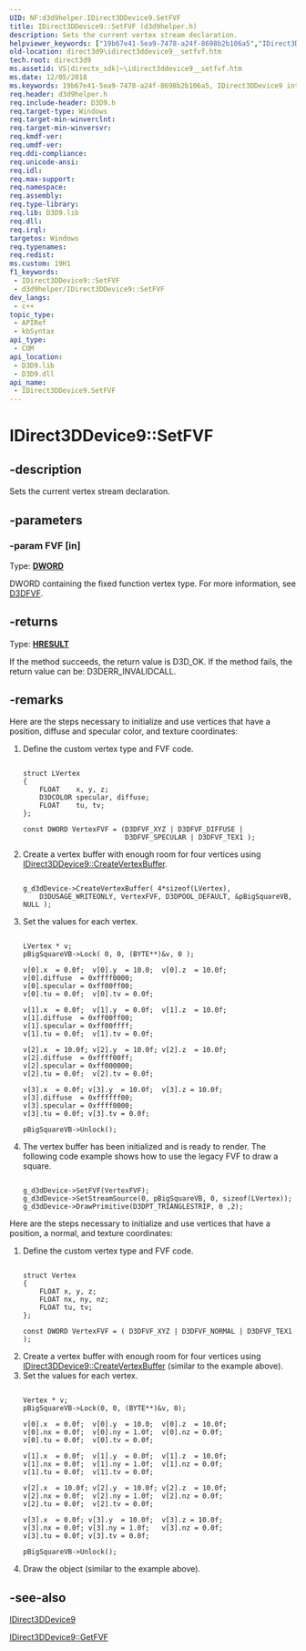```yaml
---
UID: NF:d3d9helper.IDirect3DDevice9.SetFVF
title: IDirect3DDevice9::SetFVF (d3d9helper.h)
description: Sets the current vertex stream declaration.
helpviewer_keywords: ["19b67e41-5ea9-7478-a24f-8698b2b106a5","IDirect3DDevice9 interface [Direct3D 9]","SetFVF method","IDirect3DDevice9.SetFVF","IDirect3DDevice9::SetFVF","SetFVF","SetFVF method [Direct3D 9]","SetFVF method [Direct3D 9]","IDirect3DDevice9 interface","d3d9helper/IDirect3DDevice9::SetFVF","direct3d9.idirect3ddevice9__setfvf"]
old-location: direct3d9\idirect3ddevice9__setfvf.htm
tech.root: direct3d9
ms.assetid: VS|directx_sdk|~\idirect3ddevice9__setfvf.htm
ms.date: 12/05/2018
ms.keywords: 19b67e41-5ea9-7478-a24f-8698b2b106a5, IDirect3DDevice9 interface [Direct3D 9],SetFVF method, IDirect3DDevice9.SetFVF, IDirect3DDevice9::SetFVF, SetFVF, SetFVF method [Direct3D 9], SetFVF method [Direct3D 9],IDirect3DDevice9 interface, d3d9helper/IDirect3DDevice9::SetFVF, direct3d9.idirect3ddevice9__setfvf
req.header: d3d9helper.h
req.include-header: D3D9.h
req.target-type: Windows
req.target-min-winverclnt: 
req.target-min-winversvr: 
req.kmdf-ver: 
req.umdf-ver: 
req.ddi-compliance: 
req.unicode-ansi: 
req.idl: 
req.max-support: 
req.namespace: 
req.assembly: 
req.type-library: 
req.lib: D3D9.lib
req.dll: 
req.irql: 
targetos: Windows
req.typenames: 
req.redist: 
ms.custom: 19H1
f1_keywords:
 - IDirect3DDevice9::SetFVF
 - d3d9helper/IDirect3DDevice9::SetFVF
dev_langs:
 - c++
topic_type:
 - APIRef
 - kbSyntax
api_type:
 - COM
api_location:
 - D3D9.lib
 - D3D9.dll
api_name:
 - IDirect3DDevice9.SetFVF
---
```


# IDirect3DDevice9::SetFVF


## -description

Sets the current vertex stream declaration.

## -parameters

### -param FVF [in]

Type: <b><a href="/windows/desktop/WinProg/windows-data-types">DWORD</a></b>

DWORD containing the fixed function vertex type. For more information, see <a href="/windows/desktop/direct3d9/d3dfvf">D3DFVF</a>.

## -returns

Type: <b><a href="/windows/win32/com/structure-of-com-error-codes">HRESULT</a></b>

If the method succeeds, the return value is D3D_OK. If the method fails, the return value can be:
     D3DERR_INVALIDCALL.

## -remarks

Here are the steps necessary to initialize and use vertices that have a position, diffuse and specular color, and texture coordinates:

<ol>
<li>
Define the custom vertex type and FVF code.


```

struct LVertex
{
    FLOAT    x, y, z;
    D3DCOLOR specular, diffuse;
    FLOAT    tu, tv;
};
    
const DWORD VertexFVF = (D3DFVF_XYZ | D3DFVF_DIFFUSE |
                         D3DFVF_SPECULAR | D3DFVF_TEX1 );

```


</li>
<li>
Create a vertex buffer with enough room for four vertices using <a href="/windows/desktop/api/d3d9/nf-d3d9-idirect3ddevice9-createvertexbuffer">IDirect3DDevice9::CreateVertexBuffer</a>.
    



```

g_d3dDevice->CreateVertexBuffer( 4*sizeof(LVertex),  
    D3DUSAGE_WRITEONLY, VertexFVF, D3DPOOL_DEFAULT, &pBigSquareVB, NULL );

```


</li>
<li>
Set the values for each vertex.
    
    
    



```

LVertex * v;
pBigSquareVB->Lock( 0, 0, (BYTE**)&v, 0 );
    
v[0].x  = 0.0f;  v[0].y  = 10.0;  v[0].z  = 10.0f;
v[0].diffuse  = 0xffff0000;
v[0].specular = 0xff00ff00;
v[0].tu = 0.0f;  v[0].tv = 0.0f;
    
v[1].x  = 0.0f;  v[1].y  = 0.0f;  v[1].z  = 10.0f;
v[1].diffuse  = 0xff00ff00;
v[1].specular = 0xff00ffff;
v[1].tu = 0.0f;  v[1].tv = 0.0f;
    
v[2].x  = 10.0f; v[2].y  = 10.0f; v[2].z  = 10.0f;
v[2].diffuse  = 0xffff00ff;
v[2].specular = 0xff000000;
v[2].tu = 0.0f;  v[2].tv = 0.0f;
    
v[3].x  = 0.0f; v[3].y  = 10.0f;  v[3].z = 10.0f;
v[3].diffuse  = 0xffffff00;
v[3].specular = 0xffff0000;
v[3].tu = 0.0f; v[3].tv = 0.0f;
    
pBigSquareVB->Unlock();

```


</li>
<li>
The vertex buffer has been initialized and is ready to render. The following code example shows how to use the legacy FVF to draw a square.
    
    
    



```

g_d3dDevice->SetFVF(VertexFVF);
g_d3dDevice->SetStreamSource(0, pBigSquareVB, 0, sizeof(LVertex));
g_d3dDevice->DrawPrimitive(D3DPT_TRIANGLESTRIP, 0 ,2);

```


</li>
</ol>
Here are the steps necessary to initialize and use vertices that have a position, a normal, and texture coordinates:

<ol>
<li>
Define the custom vertex type and FVF code.


```

struct Vertex
{
    FLOAT x, y, z;
    FLOAT nx, ny, nz;
    FLOAT tu, tv;
};
    
const DWORD VertexFVF = ( D3DFVF_XYZ | D3DFVF_NORMAL | D3DFVF_TEX1 );

```


</li>
<li>
Create a vertex buffer with enough room for four vertices using <a href="/windows/desktop/api/d3d9/nf-d3d9-idirect3ddevice9-createvertexbuffer">IDirect3DDevice9::CreateVertexBuffer</a> (similar to the example above).

</li>
<li>
Set the values for each vertex.
    
    
    



```

Vertex * v;
pBigSquareVB->Lock(0, 0, (BYTE**)&v, 0);
    
v[0].x  = 0.0f;  v[0].y  = 10.0;  v[0].z  = 10.0f;
v[0].nx = 0.0f;  v[0].ny = 1.0f;  v[0].nz = 0.0f;
v[0].tu = 0.0f;  v[0].tv = 0.0f;

v[1].x  = 0.0f;  v[1].y  = 0.0f;  v[1].z  = 10.0f;
v[1].nx = 0.0f;  v[1].ny = 1.0f;  v[1].nz = 0.0f;
v[1].tu = 0.0f;  v[1].tv = 0.0f;
    
v[2].x  = 10.0f; v[2].y  = 10.0f; v[2].z  = 10.0f;
v[2].nx = 0.0f;  v[2].ny = 1.0f;  v[2].nz = 0.0f;
v[2].tu = 0.0f;  v[2].tv = 0.0f;
    
v[3].x  = 0.0f; v[3].y  = 10.0f;  v[3].z = 10.0f;
v[3].nx = 0.0f; v[3].ny = 1.0f;   v[3].nz = 0.0f;
v[3].tu = 0.0f; v[3].tv = 0.0f;
    
pBigSquareVB->Unlock();

```


</li>
<li>Draw the object (similar to the example above).</li>
</ol>

## -see-also

<a href="/windows/desktop/api/d3d9helper/nn-d3d9helper-idirect3ddevice9">IDirect3DDevice9</a>



<a href="/windows/desktop/api/d3d9/nf-d3d9-idirect3ddevice9-getfvf">IDirect3DDevice9::GetFVF</a>